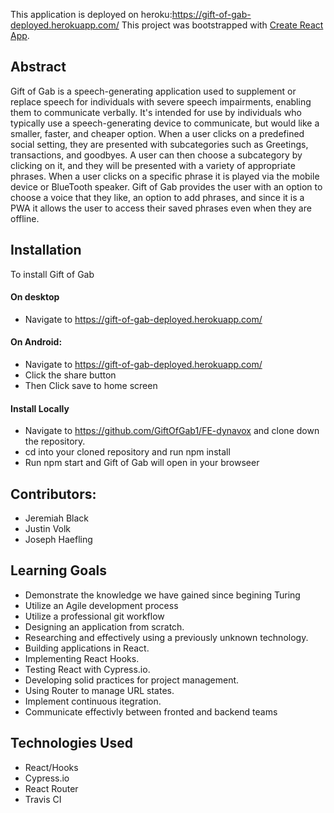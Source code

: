 This application is deployed on heroku:https://gift-of-gab-deployed.herokuapp.com/
This project was bootstrapped with [Create React App](https://github.com/facebook/create-react-app).

## Abstract
Gift of Gab is a speech-generating application used to supplement or replace speech for individuals with severe speech impairments, enabling them to communicate verbally. It's intended for use by individuals who typically use a speech-generating device to communicate,  but would like a smaller, faster, and cheaper option. When a user clicks on a predefined social setting, they are presented with subcategories such as Greetings, transactions, and goodbyes. A user can then choose a subcategory by clicking on it, and they will be presented with a variety of appropriate phrases. When a user clicks on a specific phrase it is played via the mobile device or BlueTooth speaker. Gift of Gab provides the user with an option to choose a voice that they like,  an option to add phrases, and since it is a PWA it allows the user to access their saved phrases even when they are offline.


## Installation

To install Gift of Gab
#### On desktop 
- Navigate to  https://gift-of-gab-deployed.herokuapp.com/ 
#### On Android: 
- Navigate to https://gift-of-gab-deployed.herokuapp.com/ 
- Click the share button
- Then Click save to home screen
#### Install Locally
- Navigate to https://github.com/GiftOfGab1/FE-dynavox and clone down the repository. 
- cd into your cloned repository and run npm install 
- Run npm start and Gift of Gab will open in your browseer

## Contributors:
- Jeremiah Black 
- Justin Volk
- Joseph Haefling

## Learning Goals
- Demonstrate the knowledge we have gained since begining Turing
- Utilize an Agile development process
- Utilize a professional git workflow
- Designing an application from scratch.
- Researching and effectively using a previously unknown technology.
- Building applications in React.
- Implementing React Hooks.
- Testing React with Cypress.io.
- Developing solid practices for project management.
- Using Router to manage URL states.
- Implement continuous itegration.
- Communicate effectivly between fronted and backend teams


## Technologies Used
- React/Hooks
- Cypress.io
- React Router
- Travis CI
